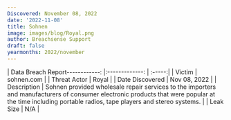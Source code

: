 ```yaml
---
Discovered: November 08, 2022
date: '2022-11-08'
title: Sohnen
image: images/blog/Royal.png
author: Breachsense Support
draft: false
yearmonths: 2022/november
---
```


| Data Breach Report------------:     |:-------------:    | :-----:|
| Victim      | sohnen.com      | 
| Threat Actor      | Royal      | 
| Date Discovered      | Nov 08, 2022      | 
| Description      | Sohnen provided wholesale repair services to the importers and manufacturers of consumer electronic products that were popular at the time including portable radios, tape players and stereo systems.      | 
| Leak Size      | N/A      | 

